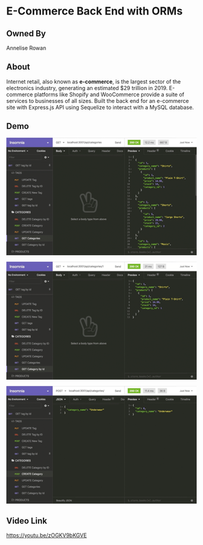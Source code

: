# E-Commerce Back End with ORMs

## Owned By

Annelise Rowan


## About

Internet retail, also known as **e-commerce**, is the largest sector of the electronics industry, generating an estimated $29 trillion in 2019. E-commerce platforms like Shopify and WooCommerce provide a suite of services to businesses of all sizes. Built the back end for an e-commerce site with Express.js API using Sequelize to interact with a MySQL database.


## Demo


![In Insomnia Core, the user tests “GET tags,” “GET Categories,” and “GET All Products.”.](./Assets/13-orm-homework-demo-01.gif)


![In Insomnia Core, the user tests “GET tag by id,” “GET Category by ID,” and “GET One Product.”](./Assets/13-orm-homework-demo-02.gif)


![In Insomnia Core, the user tests “DELETE Category by ID,” “CREATE Category,” and “UPDATE Category.”](./Assets/13-orm-homework-demo-03.gif)


## Video Link

https://youtu.be/zOGKV9bKGVE

